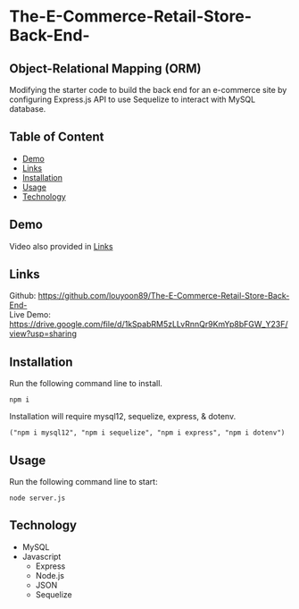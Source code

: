 # The-E-Commerce-Retail-Store-Back-End-
## Object-Relational Mapping (ORM)
Modifying the starter code to build the back end for an e-commerce site by configuring Express.js API to use Sequelize to interact with MySQL database.


## Table of Content
- [Demo](#Demo)
- [Links](#Links)
- [Installation](#Installation)
- [Usage](#Usage)
- [Technology](#Technology)

## Demo
Video also provided in [Links](#Links)

## Links
Github: https://github.com/louyoon89/The-E-Commerce-Retail-Store-Back-End-  
Live Demo: https://drive.google.com/file/d/1kSpabRM5zLLvRnnQr9KmYp8bFGW_Y23F/view?usp=sharing

## Installation
Run the following command line to install.
```
npm i
```
Installation will require mysql12, sequelize, express, & dotenv. 
```
("npm i mysql12", "npm i sequelize", "npm i express", "npm i dotenv")
```

## Usage
Run the following command line to start:
```
node server.js
```
## Technology
- MySQL
- Javascript
    - Express
    - Node.js
    - JSON
    - Sequelize

